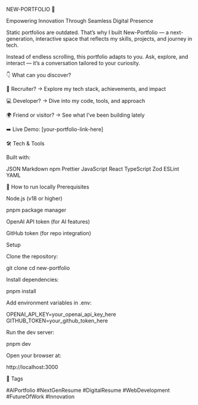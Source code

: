 NEW-PORTFOLIO 🚀

Empowering Innovation Through Seamless Digital Presence

Static portfolios are outdated.
That’s why I built New-Portfolio — a next-generation, interactive space that reflects my skills, projects, and journey in tech.

Instead of endless scrolling, this portfolio adapts to you.
Ask, explore, and interact — it’s a conversation tailored to your curiosity.

👇 What can you discover?

🧠 Recruiter? → Explore my tech stack, achievements, and impact

💻 Developer? → Dive into my code, tools, and approach

🌍 Friend or visitor? → See what I’ve been building lately

➡️ Live Demo: [your-portfolio-link-here]

🛠️ Tech & Tools

Built with:

JSON Markdown npm Prettier JavaScript
React TypeScript Zod ESLint YAML

🚀 How to run locally
Prerequisites

Node.js (v18 or higher)

pnpm package manager

OpenAI API token (for AI features)

GitHub token (for repo integration)

Setup

Clone the repository:

git clone <your-repo-url>
cd new-portfolio


Install dependencies:

pnpm install


Add environment variables in .env:

OPENAI_API_KEY=your_openai_api_key_here
GITHUB_TOKEN=your_github_token_here


Run the dev server:

pnpm dev


Open your browser at:

http://localhost:3000

🔖 Tags

#AIPortfolio #NextGenResume #DigitalResume #WebDevelopment #FutureOfWork #Innovation
